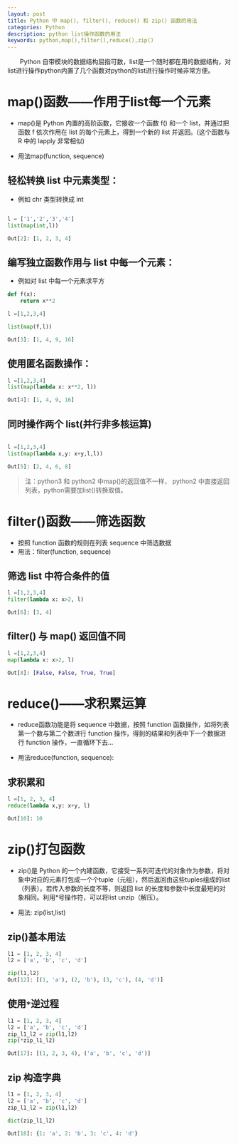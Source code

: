 ```yaml
---
layout: post
title: Python 中 map(), filter(), reduce() 和 zip() 函数的用法
categories: Python
description: python list操作函数的用法
keywords: python,map(),filter(),reduce(),zip()
---
```


　　Python 自带模块的数据结构屈指可数，list是一个随时都在用的数据结构，对list进行操作python内置了几个函数对python的list进行操作时候非常方便。


# map()函数——作用于list每一个元素

* map()是 Python 内置的高阶函数，它接收一个函数 f() 和一个 list，并通过把函数 f 依次作用在 list 的每个元素上，得到一个新的 list 并返回。(这个函数与 R 中的 lapply 非常相似)

* 用法map(function, sequence)

## 轻松转换 list 中元素类型：

* 例如 chr 类型转换成 int

```python

l = ['1','2','3','4']
list(map(int,l))

Out[2]: [1, 2, 3, 4]
```

## 编写独立函数作用与 list 中每一个元素：

* 例如对 list 中每一个元素求平方

```python
def f(x):
    return x**2

l =[1,2,3,4]

list(map(f,l))

Out[3]: [1, 4, 9, 16]
```

## 使用匿名函数操作：

```python
l =[1,2,3,4]
list(map(lambda x: x**2, l))

Out[4]: [1, 4, 9, 16]
```

## 同时操作两个 list(并行非多核运算)

```python

l =[1,2,3,4]
list(map(lambda x,y: x+y,l,l))

Out[5]: [2, 4, 6, 8]

```

> 注：python3 和 python2 中map()的返回值不一样， python2 中直接返回列表，python需要加list()转换取值。

# filter()函数——筛选函数

* 按照 function 函数的规则在列表 sequence 中筛选数据
* 用法：filter(function, sequence)

## 筛选 list 中符合条件的值

```python
l =[1,2,3,4]
filter(lambda x: x>2, l)

Out[6]: [3, 4]
```

## filter() 与 map() 返回值不同

```python
l =[1,2,3,4]
map(lambda x: x>2, l)

Out[8]: [False, False, True, True]
```

# reduce()——求积累运算

* reduce函数功能是将 sequence 中数据，按照 function 函数操作，如将列表第一个数与第二个数进行 function 操作，得到的结果和列表中下一个数据进行 function 操作，一直循环下去…

* 用法reduce(function, sequence):

## 求积累和

```python
l =[1, 2, 3, 4]
reduce(lambda x,y: x+y, l)

Out[10]: 10

```

# zip()打包函数

* zip()是 Python 的一个内建函数，它接受一系列可迭代的对象作为参数，将对象中对应的元素打包成一个个tuple（元组），然后返回由这些tuples组成的list（列表）。若传入参数的长度不等，则返回 list 的长度和参数中长度最短的对象相同。利用*号操作符，可以将list unzip（解压）。

* 用法: zip(list,list)

## zip()基本用法

```python
l1 = [1, 2, 3, 4]
l2 = ['a', 'b', 'c', 'd']

zip(l1,l2)
Out[12]: [(1, 'a'), (2, 'b'), (3, 'c'), (4, 'd')]


```

## 使用`*`逆过程

```python
l1 = [1, 2, 3, 4]
l2 = ['a', 'b', 'c', 'd']
zip_l1_l2 = zip(l1,l2)
zip(*zip_l1_l2)

Out[17]: [(1, 2, 3, 4), ('a', 'b', 'c', 'd')]

```

## zip 构造字典

```python
l1 = [1, 2, 3, 4]
l2 = ['a', 'b', 'c', 'd']
zip_l1_l2 = zip(l1,l2)

dict(zip_l1_l2)

Out[18]: {1: 'a', 2: 'b', 3: 'c', 4: 'd'}
```